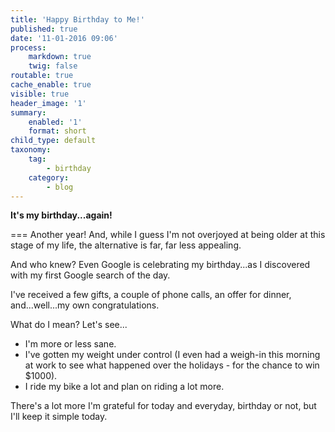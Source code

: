 ```yaml
---
title: 'Happy Birthday to Me!'
published: true
date: '11-01-2016 09:06'
process:
    markdown: true
    twig: false
routable: true
cache_enable: true
visible: true
header_image: '1'
summary:
    enabled: '1'
    format: short
child_type: default
taxonomy:
    tag:
        - birthday
    category:
        - blog
---
```


**It's my birthday...again!**

===
Another year! And, while I guess I'm not overjoyed at being older at this stage of my life, the alternative is far, far less appealing.

And who knew? Even Google is celebrating my birthday...as I discovered with my first Google search of the day.

I've received a few gifts, a couple of phone calls, an offer for dinner, and...well...my own congratulations.

What do I mean? Let's see...

- I'm more or less sane.
- I've gotten my weight under control (I even had a weigh-in this morning at work to see what happened over the holidays - for the chance to win $1000).
- I ride my bike a lot and plan on riding a lot more.

There's a lot more I'm grateful for today and everyday, birthday or not, but I'll keep it simple today. 
